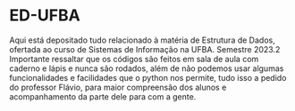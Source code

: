 # ED-UFBA
Aqui está depositado tudo relacionado à matéria de Estrutura de Dados, ofertada ao curso de Sistemas de Informação na UFBA. Semestre 2023.2
Importante ressaltar que os códigos são feitos em sala de aula com caderno e lápis e nunca são rodados, além de não podemos usar algumas funcionalidades e facilidades que o python nos permite, tudo isso a pedido do professor Flávio, para maior compreensão dos alunos e acompanhamento da parte dele para com a gente. 
